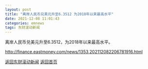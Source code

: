 ```yaml
---
layout: post
title: "离岸人民币兑美元升至6.3512 为2018年以来最高水平"
date: 2021-12-08 11:01:43
categories: emnews
tags: 东财滚动新闻
---
```


离岸人民币兑美元升至6.3512，为2018年以来最高水平。

<http://finance.eastmoney.com/news/1353,202112082206781916.html>

[返回东财滚动新闻](../emnews/)
[返回首页](../)